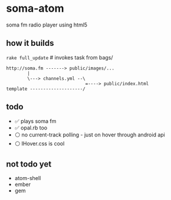 # soma-atom

soma fm radio player using html5

## how it builds

`rake full_update` # invokes task from bags/

```
http://soma.fm -------> public/images/...
        |
        \---> channels.yml --\
                              =----> public/index.html
template --------------------/
```


## todo

- :white_check_mark: plays soma fm
- :white_check_mark: opal.rb too
- :white_circle: no current-track polling - just on hover through android api
- :white_circle: IHover.css is cool

## not todo yet

- atom-shell
- ember
- gem
